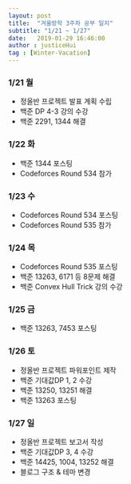 ```yaml
---
layout: post
title:  "겨울방학 3주차 공부 일지"
subtitle: "1/21 ~ 1/27"
date:   2019-01-29 16:46:00
author : justiceHui
tag : [Winter-Vacation]
---
```


### 1/21 월
* 정올반 프로젝트 발표 계획 수립
* 백준 DP 4-3 강의 수강
* 백준 2291, 1344 해결

### 1/22 화
* 백준 1344 포스팅
* Codeforces Round 534 참가

### 1/23 수
* Codeforces Round 534 포스팅
* Codeforces Round 535 참가

### 1/24 목
* Codeforces Round 535 포스팅
* 백준 13263, 6171 등 8문제 해결
* 백준 Convex Hull Trick 강의 수강

### 1/25 금
* 백준 13263, 7453 포스팅

### 1/26 토
* 정올반 프로젝트 파워포인트 제작
* 백준 기대값DP 1, 2 수강
* 백준 13250, 13251 해결
* 백준 13263 포스팅

### 1/27 일
* 정올반 프로젝트 보고서 작성
* 백준 기대값DP 3, 4 수강
* 백준 14425, 1004, 13252 해결
* 블로그 구조 & 테마 변경
